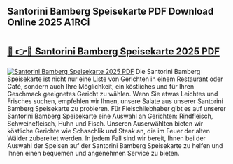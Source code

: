 ## Santorini Bamberg Speisekarte PDF Download Online 2025 A1RCi

# <h2><a href="http://gc9z92.nevu.top/?p=Santorini+Bamberg+Speisekarte">🔗 👉🔴 Santorini Bamberg Speisekarte 2025 PDF</a></h2>

[![Santorini Bamberg Speisekarte 2025 PDF](https://i.imgur.com/dBaPXMq.png)](http://gc9z92.nevu.top/?p=Santorini+Bamberg+Speisekarte)
Die Santorini Bamberg Speisekarte ist nicht nur eine Liste von Gerichten in einem Restaurant oder Café, sondern auch Ihre Möglichkeit, ein köstliches und für Ihren Geschmack geeignetes Gericht zu wählen. Wenn Sie etwas Leichtes und Frisches suchen, empfehlen wir Ihnen, unsere Salate aus unserer Santorini Bamberg Speisekarte zu probieren. Für Fleischliebhaber gibt es auf unserer Santorini Bamberg Speisekarte eine Auswahl an Gerichten: Rindfleisch, Schweinefleisch, Huhn und Fisch. Unseren Auserwählten bieten wir köstliche Gerichte wie Schaschlik und Steak an, die im Feuer der alten Wälder zubereitet werden. In jedem Fall sind wir bereit, Ihnen bei der Auswahl der Speisen auf der Santorini Bamberg Speisekarte zu helfen und Ihnen einen bequemen und angenehmen Service zu bieten.
